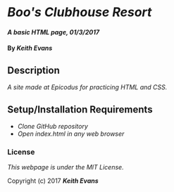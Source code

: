# _Boo's Clubhouse Resort_

#### _A basic HTML page, 01/3/2017_

#### By _**Keith Evans**_

## Description

_A site made at Epicodus for practicing HTML and CSS._

## Setup/Installation Requirements

* _Clone GitHub repository_
* _Open index.html in any web browser_

### License

*This webpage is under the MIT License.*

Copyright (c) 2017 **_Keith Evans_**

